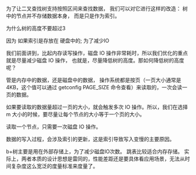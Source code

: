 为了让二叉查找树支持按照区间来查找数据，
我们可以对它进行这样的改造：
树中的节点并不存储数据本身，
而是只是作为索引。



为什么树的高度不要超过3

因为 如果索引是存放在 硬盘中的; 为了减少IO


我们前面讲到，比起内存读写操作，磁盘 IO 操作非常耗时，所以我们优化的重点就是尽量减少磁盘 IO 操作，
也就是，尽量降低树的高度。那如何降低树的高度呢？


管是内存中的数据，还是磁盘中的数据，
操作系统都是按页（一页大小通常是 4KB，这个值可以通过 getconfig PAGE_SIZE 命令查看）来读取的，一次会读一页的数据。

如果要读取的数据量超过一页的大小，就会触发多次 IO 操作。所以，我们在选择 m 大小的时候，要尽量让每个节点的大小等于一个页的大小。

读取一个节点，只需要一次磁盘 IO 操作。



数据的写入过程，会涉及索引的更新，这是索引导致写入变慢的主要原因。


 b+树主要是用在外部存储上，为了减少磁盘IO次数。
跳表比较适合内存存储。
实际上，两者本质的设计思想是雷同的，性能差距还是要具体看应用场景，无法从时间复杂度这么宽泛的度量标准来度量了。
